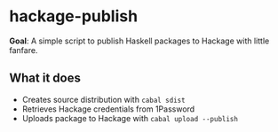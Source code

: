 # hackage-publish

**Goal**: A simple script to publish Haskell packages to Hackage with little fanfare.

## What it does

- Creates source distribution with `cabal sdist`
- Retrieves Hackage credentials from 1Password
- Uploads package to Hackage with `cabal upload --publish`

